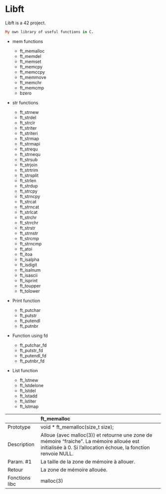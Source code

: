 # Libft

Libft is a 42 project.


```ruby
My own library of useful functions in C.
```

* mem functions
  * ft_memalloc
  * ft_memdel
  * ft_memset
  * ft_memcpy
  * ft_memccpy
  * ft_memmove
  * ft_memchr
  * ft_memcmp
  * bzero
  
* str functions
  * ft_strnew
  * ft_strdel
  * ft_strclr
  * ft_striter
  * ft_striteri
  * ft_strmap
  * ft_strmapi
  * ft_strequ
  * ft_strnequ
  * ft_strsub
  * ft_strjoin
  * ft_strtrim
  * ft_strsplit
  * ft_strlen
  * ft_strdup
  * ft_strcpy
  * ft_strncpy
  * ft_strcat
  * ft_strncat
  * ft_strlcat
  * ft_strchr
  * ft_strrchr
  * ft_strstr
  * ft_strnstr
  * ft_strcmp
  * ft_strncmp
  * ft_atoi
  * ft_itoa
  * ft_isalpha
  * ft_isdigit
  * ft_isalnum
  * ft_isascii
  * ft_isprint
  * ft_toupper
  * ft_tolower
  
* Print function
  * ft_putchar
  * ft_putstr
  * ft_putendl
  * ft_putnbr
  
* Function using fd 
  * ft_putchar_fd
  * ft_putstr_fd
  * ft_putendl_fd
  * ft_putnbr_fd
  
* List function
  * ft_lstnew
  * ft_lstdelone
  * ft_lstdel
  * ft_lstadd
  * ft_lstiter
  * ft_lstmap



|   | ft_memalloc|
| :--------------- |:---------------|
| Prototype |  void * ft_memalloc(size_t size); | 
| Description  |  Alloue (avec malloc(3)) et retourne une zone de mémoire “fraiche”. La mémoire allouée est initialisée à 0. Si l’allocation échoue, la fonction renvoie NULL.      |
| Param. #1  | La taille de la zone de mémoire à allouer.        |
| Retour | La zone de mémoire allouée.         |
| Fonctions libc  |  malloc(3) | 
